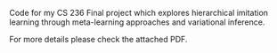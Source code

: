Code for my CS 236 Final project which explores hierarchical imitation learning through meta-learning approaches and variational inference.

For more details please check the attached PDF.

